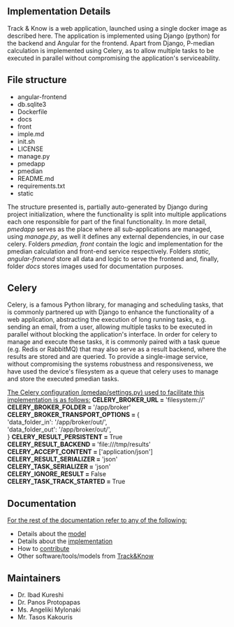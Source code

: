 
## Implementation Details
Track & Know is a web application, launched using a single docker image as described here. The application is implemented using Django (python) for the backend and Angular for the frontend. Apart from Django, P-median calculation is implemented using Celery, as to allow multiple tasks to be executed in parallel without compromising the application's serviceability.

## File structure

   <ul>
     <li>angular-frontend</li>
     <li>db.sqlite3</li>
     <li>Dockerfile</li>
     <li>docs</li>
     <li>front</li>
     <li>imple.md</li>
     <li>init.sh</li>
     <li>LICENSE</li>
     <li>manage.py</li>
     <li>pmedapp</li>
     <li>pmedian</li>
     <li>README.md</li>
     <li>requirements.txt</li>
     <li>static</li>
    </ul>

 
The structure presented is, partially auto-generated by Django during project initialization, where the functionality is split into multiple applications each one responsible for part of the final functionality. In more detail, <em>pmedapp</em> serves as the place where all sub-applications are managed, using <em>manage.py</em>, as well it defines any external dependencies, in our case celery. Folders <em>pmedian, front</em> contain the logic and implementation for the pmedian calculation and front-end service respectively. Folders <em>static, angular-fronend</em> store all data and logic to serve the frontend and, finally, folder <em>docs</em> stores images used for documentation purposes.

## Celery  
Celery, is a famous Python library, for managing and scheduling tasks, that is commonly partnered up with Django to enhance the functionality of a web application, abstracting the execution of long running tasks, e.g. sending an email, from a user, allowing multiple tasks to be executed in parallel without blocking the application's interface. In order for celery to manage and execute these tasks, it is commonly paired with a task queue (e.g. Redis or RabbitMQ) that may also serve as a result backend, where the results are stored and are queried.
To provide a single-image service, without compromising the systems robustness and responsiveness, we have used the device's filesystem as a queue that celery uses to manage and store the executed pmedian tasks.

<ins>The Celery configuration (pmedap/settings.py) used to facilitate this implementation is as follows:</ins>
<strong>CELERY_BROKER_URL = </strong>'filesystem://'  
<strong>CELERY_BROKER_FOLDER = </strong>'/app/broker'  
<strong>CELERY_BROKER_TRANSPORT_OPTIONS = </strong>{  
    'data_folder_in': '/app/broker/out/',  
    'data_folder_out': '/app/broker/out/',  
}
<strong>CELERY_RESULT_PERSISTENT = </strong>True  
<strong>CELERY_RESULT_BACKEND = </strong>'file:///tmp/results'  
<strong>CELERY_ACCEPT_CONTENT = </strong>['application/json']  
<strong>CELERY_RESULT_SERIALIZER = </strong>'json'  
<strong>CELERY_TASK_SERIALIZER = </strong>'json'  
<strong>CELERY_IGNORE_RESULT = </strong>False  
<strong>CELERY_TASK_TRACK_STARTED = </strong>True  

## Documentation
<ins>For the rest of the documentation refer to any of the following:</ins>

* Details about the [model](./docs/model.md)
* Details about the [implementation](./docs/imple.md)
* How to [contribute](./CONTRIB)
* Other software/tools/models from [Track&Know](https://trackandknowproject.eu)

## Maintainers

* Dr. Ibad Kureshi
* Dr. Panos Protopapas
* Ms. Angeliki Mylonaki
* Mr. Tasos Kakouris
